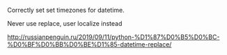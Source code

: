 Correctly set set timezones for datetime.

Never use replace, user localize instead

http://russianpenguin.ru/2019/09/11/python-%D1%87%D0%B5%D0%BC-%D0%BF%D0%BB%D0%BE%D1%85-datetime-replace/


